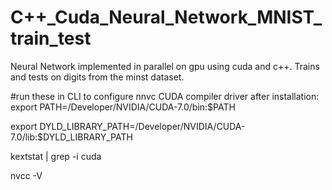 C++_Cuda_Neural_Network_MNIST_train_test
===================

Neural Network implemented in parallel on gpu using cuda and c++. Trains and tests on digits from the minst dataset.


#run these in CLI to configure nnvc CUDA compiler driver after installation:
export PATH=/Developer/NVIDIA/CUDA-7.0/bin:$PATH

export DYLD_LIBRARY_PATH=/Developer/NVIDIA/CUDA-7.0/lib:$DYLD_LIBRARY_PATH

kextstat | grep -i cuda

nvcc -V

